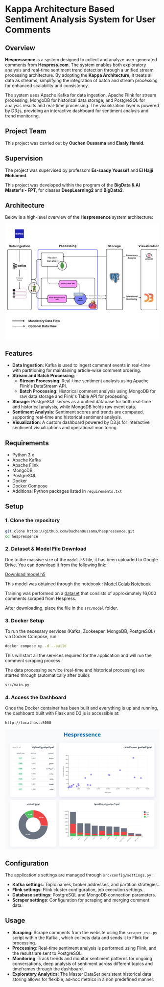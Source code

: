 # Kappa Architecture Based Sentiment Analysis System for User Comments

## Overview

**Hespressence** is a system designed to collect and analyze user-generated comments from **Hespress.com**. The system enables both exploratory analysis and real-time sentiment trend detection through a unified stream processing architecture. By adopting the **Kappa Architecture**, it treats all data as streams, simplifying the integration of batch and stream processing for enhanced scalability and consistency.

The system uses Apache Kafka for data ingestion, Apache Flink for stream processing, MongoDB for historical data storage, and PostgreSQL for analysis results and real-time processing. The visualization layer is powered by D3.js, providing an interactive dashboard for sentiment analysis and trend monitoring.

## Project Team

This project was carried out by **Ouchen Oussama** and **Elaaly Hamid**.

## Supervision

The project was supervised by professors **Es-saady Youssef** and **El Hajji Mohamed**.

This project was developed within the program of the **BigData & AI Master's - FPT**, for classes **DeepLearning2** and **BigData2**.

## Architecture

Below is a high-level overview of the **Hespressence** system architecture:

![System Architecture](architecture_diagram.png)

## Features

- **Data Ingestion**: Kafka is used to ingest comment events in real-time with partitioning for maintaining article-wise comment ordering.
- **Stream and Batch Processing**:
  - **Stream Processing**: Real-time sentiment analysis using Apache Flink's DataStream API.
  - **Batch Processing**: Historical comment analysis using MongoDB for raw data storage and Flink's Table API for processing.
- **Storage**: PostgreSQL serves as a unified database for both real-time and historical analysis, while MongoDB holds raw event data.
- **Sentiment Analysis**: Sentiment scores and trends are computed, supporting real-time and historical sentiment analysis.
- **Visualization**: A custom dashboard powered by D3.js for interactive sentiment visualizations and operational monitoring.

## Requirements

- Python 3.x
- Apache Kafka
- Apache Flink
- MongoDB
- PostgreSQL
- Docker
- Docker Compose
- Additional Python packages listed in `requirements.txt`

## Setup

### 1. Clone the repository

```bash
git clone https://github.com/OuchenOussama/hespressence.git
cd hespressence
```

### 2. Dataset & Model File Download

Due to the massive size of the `model.h5` file, it has been uploaded to Google Drive. You can download it from the following link:

[Download model.h5](https://drive.google.com/file/d/1KLvUqNJ9HNkYbbA7qw9Z9OfjLeBXs44g/view?usp=sharing)

This model was obtained through the notebook : [Model Colab Notebook](https://colab.research.google.com/drive/18nUeijbLJ-TylOsUuoWV8SltvnoITZmF)

Training was performed on a [dataset](https://drive.google.com/file/d/1APBQB6KiNWQlpIS7RNo0FnRn8w-BlL9F/view) that consists of approximately 16,000 comments scraped from Hespress.

After downloading, place the file in the `src/model` folder.

### 3. Docker Setup

To run the necessary services (Kafka, Zookeeper, MongoDB, PostgreSQL) via Docker Compose, run:

```bash
docker compose up -d --build
```

This will start all the services required for the application and will run the comment scraping process

The data processing service (real-time and historical processing) are started through (automatically after build):

```bash
src/main.py
```

### 4. Access the Dashboard

Once the Docker container has been built and everything is up and running, the dashboard built with Flask and D3.js is accessible at:

```bash
http://localhost:5000
```

![System Architecture](dashboard_screencast.png)


## Configuration

The application's settings are managed through `src/config/settings.py` :

- **Kafka settings**: Topic names, broker addresses, and partition strategies.
- **Flink settings**: Flink cluster configuration, job execution settings.
- **Database settings**: PostgreSQL and MongoDB connection parameters.
- **Scraper settings**: Configuration for scraping and merging comment data.

## Usage

- **Scraping**: Scrape comments from the website using the `scraper_rss.py` script within the Kafka , which collects data and sends it to Flink for processing.
- **Processing**: Real-time sentiment analysis is performed using Flink, and the results are sent to PostgreSQL.
- **Monitoring**: Track trends and monitor sentiment patterns for ongoing conversations, deep analysis of sentiment across different topics and timeframes through the dashboard.
- **Exploratory Analytics**: The Master DataSet persistent historical data storing allows for flexible, ad-hoc metrics in a non predefined manner.
